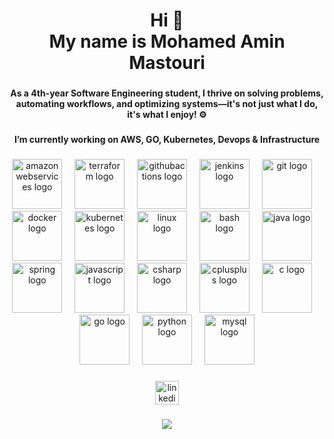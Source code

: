 <h1 align="center">Hi 👋<br>My name is Mohamed Amin Mastouri</h1>

###

<h4 align="center">As a 4th-year Software Engineering student, I thrive on solving problems, automating workflows, and optimizing systems—it's not just what I do, it's what I enjoy! ⚙️</h4>

###

<h4 align="center">I’m currently working on AWS, GO, Kubernetes, Devops & Infrastructure</h4>

###

<div align="center">
  <img src="https://skillicons.dev/icons?i=aws" height="80" alt="amazonwebservices logo"  />
  <img width="12" />
  <img src="https://cdn.jsdelivr.net/gh/devicons/devicon/icons/terraform/terraform-original.svg" height="80" alt="terraform logo"  />
  <img width="12" />
  <img src="https://cdn.simpleicons.org/githubactions/2088FF" height="80" alt="githubactions logo"  />
  <img width="12" />
  <img src="https://skillicons.dev/icons?i=jenkins" height="80" alt="jenkins logo"  />
  <img width="12" />
  <img src="https://skillicons.dev/icons?i=git" height="80" alt="git logo"  />
  <img width="12" />
  <img src="https://skillicons.dev/icons?i=docker" height="80" alt="docker logo"  />
  <img width="12" />
  <img src="https://skillicons.dev/icons?i=kubernetes" height="80" alt="kubernetes logo"  />
  <img width="12" />
  <img src="https://cdn.jsdelivr.net/gh/devicons/devicon/icons/linux/linux-original.svg" height="80" alt="linux logo"  />
  <img width="12" />
  <img src="https://skillicons.dev/icons?i=bash" height="80" alt="bash logo"  />
  <img width="12" />
  <img src="https://skillicons.dev/icons?i=java" height="80" alt="java logo"  />
  <img width="12" />
  <img src="https://skillicons.dev/icons?i=spring" height="80" alt="spring logo"  />
  <img width="12" />
  <img src="https://skillicons.dev/icons?i=js" height="80" alt="javascript logo"  />
  <img width="12" />
  <img src="https://skillicons.dev/icons?i=cs" height="80" alt="csharp logo"  />
  <img width="12" />
  <img src="https://skillicons.dev/icons?i=cpp" height="80" alt="cplusplus logo"  />
  <img width="12" />
  <img src="https://skillicons.dev/icons?i=c" height="80" alt="c logo"  />
  <img width="12" />
  <img src="https://skillicons.dev/icons?i=go" height="80" alt="go logo"  />
  <img width="12" />
  <img src="https://skillicons.dev/icons?i=py" height="80" alt="python logo"  />
  <img width="12" />
  <img src="https://skillicons.dev/icons?i=mysql" height="80" alt="mysql logo"  />
</div>

###

<div align="center">
  <a href="https://www.linkedin.com/in/amine-mastouri/" target="_blank">
    <img src="https://img.shields.io/static/v1?message=LinkedIn&logo=linkedin&label=&color=0077B5&logoColor=white&labelColor=&style=for-the-badge" height="38" alt="linkedin logo"  />
  </a>
</div>

###

<div align="center">
  <img src="https://profile-counter.glitch.me/aminemastourii/count.svg?"  />
</div>

###
